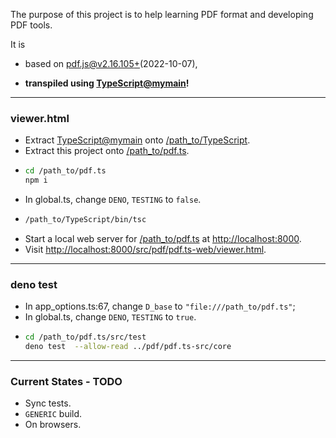 The purpose of this project is to help learning PDF format and developing PDF tools.

It is

* based on [pdf.js@v2.16.105+](https://github.com/mozilla/pdf.js/tree/master)(2022-10-07),

* **transpiled using [TypeScript@mymain](https://github.com/nmtigor/TypeScript/tree/mymain/PRs)!**

---

### viewer.html

* Extract [TypeScript@mymain](https://github.com/nmtigor/TypeScript) onto <ins>/path_to/TypeScript</ins>.
* Extract this project onto <ins>/path_to/pdf.ts</ins>.
* 
  ```bash
  cd /path_to/pdf.ts
  npm i
  ```
* In global.ts, change `DENO`, `TESTING` to `false`.
* 
  ```bash
  /path_to/TypeScript/bin/tsc
  ```
* Start a local web server for <ins>/path_to/pdf.ts</ins> at <ins>h</ins><ins>ttp://localhost:8000</ins>.
* Visit <ins>h</ins><ins>ttp://localhost:8000/src/pdf/pdf.ts-web/viewer.html</ins>.

---

### deno test

* In app_options.ts:67, change `D_base`  to `"file:///path_to/pdf.ts"`;
* In global.ts, change `DENO`, `TESTING` to `true`.
* 
  ```bash
  cd /path_to/pdf.ts/src/test
  deno test  --allow-read ../pdf/pdf.ts-src/core
  ```

---

### Current States - TODO

* Sync tests.
* `GENERIC` build.
* On browsers.
